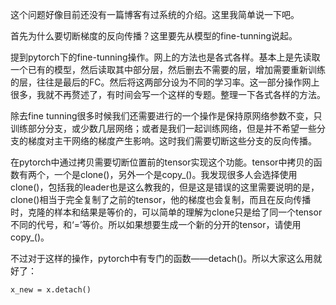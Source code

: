 这个问题好像目前还没有一篇博客有过系统的介绍。这里我简单说一下吧。

首先为什么要切断梯度的反向传播？这里要先从模型的fine-tunning说起。

提到pytorch下的fine-tunning操作。网上的方法也是各式各样。基本上是先读取一个已有的模型，然后读取其中部分层，然后删去不需要的层，增加需要重新训练的层，往往是最后的FC。然后将这两部分设为不同的学习率。这一部分操作网上很多，我就不再赘述了，有时间会写一个这样的专题。整理一下各式各样的方法。

除去fine tunning很多时候我们还需要进行的一个操作是保持原网络参数不变，只训练部分分支，或少数几层网络；或者是我们一起训练网络，但是并不希望一些分支的梯度对主干网络的梯度产生影响。这时我们需要切断这些分支的反向传播。

在pytorch中通过拷贝需要切断位置前的tensor实现这个功能。tensor中拷贝的函数有两个，一个是clone()，另外一个是copy_()。我发现很多人会选择使用clone()，包括我的leader也是这么教我的，但是这是错误的这里需要说明的是，clone()相当于完全复制了之前的tensor，他的梯度也会复制，而且在反向传播时，克隆的样本和结果是等价的，可以简单的理解为clone只是给了同一个tensor不同的代号，和‘=’等价。所以如果想要生成一个新的分开的tensor，请使用copy_()。

不过对于这样的操作，pytorch中有专门的函数——detach()。所以大家这么用就好了：

```
x_new = x.detach()
```

